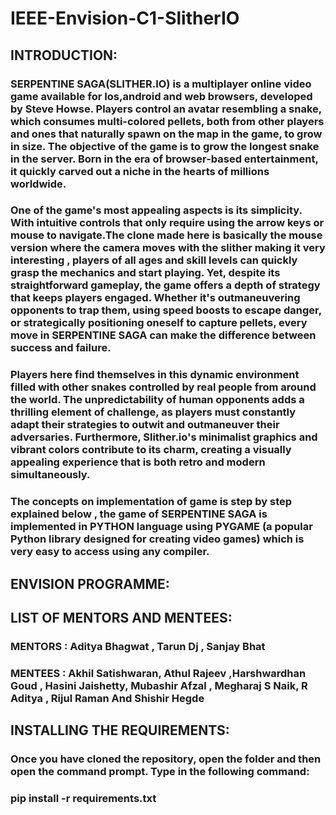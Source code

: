 # IEEE-Envision-C1-SlitherIO

## INTRODUCTION: ##

### SERPENTINE SAGA(SLITHER.IO) is a multiplayer online video game available for Ios,android and web browsers, developed by Steve Howse. Players control an avatar resembling a snake, which consumes multi-colored pellets, both from other players and ones that naturally spawn on the map in the game, to grow in size. The objective of the game is to grow the longest snake in the server. Born in the era of browser-based entertainment, it quickly carved out a niche in the hearts of millions worldwide. ###

### One of the game's most appealing aspects is its simplicity. With intuitive controls that only require using the arrow keys or mouse to navigate.The clone made here is basically the mouse version where the camera moves with the slither making it very interesting , players of all ages and skill levels can quickly grasp the mechanics and start playing. Yet, despite its straightforward gameplay, the game offers a depth of strategy that keeps players engaged. Whether it's outmaneuvering opponents to trap them, using speed boosts to escape danger, or strategically positioning oneself to capture pellets, every move in SERPENTINE SAGA can make the difference between success and failure. ###

### Players here find themselves in this dynamic environment filled with other snakes controlled by real people from around the world. The unpredictability of human opponents adds a thrilling element of challenge, as players must constantly adapt their strategies to outwit and outmaneuver their adversaries. Furthermore, Slither.io's minimalist graphics and vibrant colors contribute to its charm, creating a visually appealing experience that is both retro and modern simultaneously. ###

### The concepts on implementation of game is step by step explained below , the game of SERPENTINE SAGA is implemented in PYTHON language using PYGAME (a popular Python library designed for creating video games) which is very easy to access using any compiler. ###


## ENVISION PROGRAMME: ##


## LIST OF MENTORS AND MENTEES: ##

### MENTORS : Aditya Bhagwat , Tarun Dj , Sanjay Bhat ###

### MENTEES : Akhil Satishwaran, Athul Rajeev ,Harshwardhan Goud , Hasini Jaishetty, Mubashir Afzal , Megharaj S Naik, R Aditya , Rijul Raman And Shishir Hegde ###


## INSTALLING THE REQUIREMENTS: ###

### Once you have cloned the repository, open the folder and then open the command prompt. Type in the following command: ###
### pip install -r requirements.txt ###